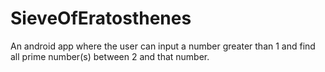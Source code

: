 # SieveOfEratosthenes
An android app where the user can input a number greater than 1 and find all prime number(s) between 2 and that number.
